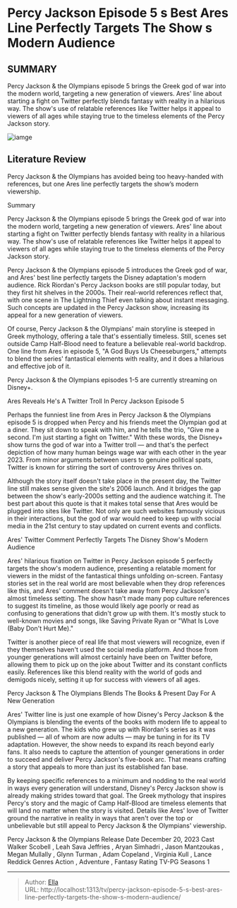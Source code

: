 # Percy Jackson Episode 5 s Best Ares Line Perfectly Targets The Show s Modern Audience


## SUMMARY 



  Percy Jackson &amp; the Olympians episode 5 brings the Greek god of war into the modern world, targeting a new generation of viewers.   Ares&#39; line about starting a fight on Twitter perfectly blends fantasy with reality in a hilarious way.   The show&#39;s use of relatable references like Twitter helps it appeal to viewers of all ages while staying true to the timeless elements of the Percy Jackson story.  

![iamge](https://static1.srcdn.com/wordpress/wp-content/uploads/2024/01/adam_copeland_as_ares_e084e300.jpg)

## Literature Review
Percy Jackson &amp; the Olympians has avoided being too heavy-handed with references, but one Ares line perfectly targets the show’s modern viewership.





Summary

  Percy Jackson &amp; the Olympians episode 5 brings the Greek god of war into the modern world, targeting a new generation of viewers.   Ares&#39; line about starting a fight on Twitter perfectly blends fantasy with reality in a hilarious way.   The show&#39;s use of relatable references like Twitter helps it appeal to viewers of all ages while staying true to the timeless elements of the Percy Jackson story.  







Percy Jackson &amp; the Olympians episode 5 introduces the Greek god of war, and Ares&#39; best line perfectly targets the Disney adaptation&#39;s modern audience. Rick Riordan&#39;s Percy Jackson books are still popular today, but they first hit shelves in the 2000s. Their real-world references reflect that, with one scene in The Lightning Thief even talking about instant messaging. Such concepts are updated in the Percy Jackson show, increasing its appeal for a new generation of viewers.

Of course, Percy Jackson &amp; the Olympians&#39; main storyline is steeped in Greek mythology, offering a tale that&#39;s essentially timeless. Still, scenes set outside Camp Half-Blood need to feature a believable real-world backdrop. One line from Ares in episode 5, &#34;A God Buys Us Cheeseburgers,&#34; attempts to blend the series&#39; fantastical elements with reality, and it does a hilarious and effective job of it.



Percy Jackson &amp; the Olympians episodes 1-5 are currently streaming on Disney&#43;.








 Ares Reveals He&#39;s A Twitter Troll In Percy Jackson Episode 5 
          

Perhaps the funniest line from Ares in Percy Jackson &amp; the Olympians episode 5 is dropped when Percy and his friends meet the Olympian god at a diner. They sit down to speak with him, and he tells the trio, &#34;Give me a second. I&#39;m just starting a fight on Twitter.&#34; With these words, the Disney&#43; show turns the god of war into a Twitter troll — and that&#39;s the perfect depiction of how many human beings wage war with each other in the year 2023. From minor arguments between users to genuine political spats, Twitter is known for stirring the sort of controversy Ares thrives on.

Although the story itself doesn&#39;t take place in the present day, the Twitter line still makes sense given the site&#39;s 2006 launch. And it bridges the gap between the show&#39;s early-2000s setting and the audience watching it. The best part about this quote is that it makes total sense that Ares would be plugged into sites like Twitter. Not only are such websites famously vicious in their interactions, but the god of war would need to keep up with social media in the 21st century to stay updated on current events and conflicts.






 Ares&#39; Twitter Comment Perfectly Targets The Disney Show&#39;s Modern Audience 
          

Ares&#39; hilarious fixation on Twitter in Percy Jackson episode 5 perfectly targets the show&#39;s modern audience, presenting a relatable moment for viewers in the midst of the fantastical things unfolding on-screen. Fantasy stories set in the real world are most believable when they drop references like this, and Ares&#39; comment doesn&#39;t take away from Percy Jackson&#39;s almost timeless setting. The show hasn&#39;t made many pop culture references to suggest its timeline, as those would likely age poorly or read as confusing to generations that didn&#39;t grow up with them. It&#39;s mostly stuck to well-known movies and songs, like Saving Private Ryan or &#34;What Is Love (Baby Don&#39;t Hurt Me).&#34;

Twitter is another piece of real life that most viewers will recognize, even if they themselves haven&#39;t used the social media platform. And those from younger generations will almost certainly have been on Twitter before, allowing them to pick up on the joke about Twitter and its constant conflicts easily. References like this blend reality with the world of gods and demigods nicely, setting it up for success with viewers of all ages.






 Percy Jackson &amp; The Olympians Blends The Books &amp; Present Day For A New Generation 
         

Ares&#39; Twitter line is just one example of how Disney&#39;s Percy Jackson &amp; the Olympians is blending the events of the books with modern life to appeal to a new generation. The kids who grew up with Riordan&#39;s series as it was published — all of whom are now adults — may be tuning in for its TV adaptation. However, the show needs to expand its reach beyond early fans. It also needs to capture the attention of younger generations in order to succeed and deliver Percy Jackson&#39;s five-book arc. That means crafting a story that appeals to more than just its established fan base.

By keeping specific references to a minimum and nodding to the real world in ways every generation will understand, Disney&#39;s Percy Jackson show is already making strides toward that goal. The Greek mythology that inspires Percy&#39;s story and the magic of Camp Half-Blood are timeless elements that will land no matter when the story is visited. Details like Ares&#39; love of Twitter ground the narrative in reality in ways that aren&#39;t over the top or unbelievable but still appeal to Percy Jackson &amp; the Olympians&#39; viewership.




  Percy Jackson &amp; the Olympians   Release Date   December 20, 2023    Cast   Walker Scobell , Leah Sava Jeffries , Aryan Simhadri , Jason Mantzoukas , Megan Mullally , Glynn Turman , Adam Copeland , Virginia Kull , Lance Reddick    Genres   Action , Adventure , Fantasy    Rating   TV-PG    Seasons   1       

 



---

> Author: [Ella](https://instagram.hk.cn/)  
> URL: http://localhost:1313/tv/percy-jackson-episode-5-s-best-ares-line-perfectly-targets-the-show-s-modern-audience/  

